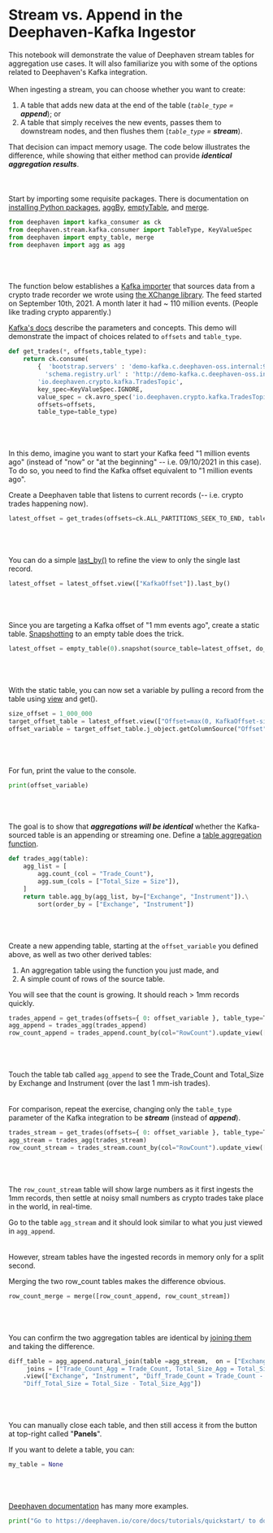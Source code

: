 # **Stream vs. Append in the Deephaven-Kafka Ingestor**

This notebook will demonstrate the value of Deephaven stream tables for aggregation use cases.
It will also familiarize you with some of the options related to Deephaven's Kafka integration.
\
\
When ingesting a stream, you can choose whether you want to create:

1. A table that adds new data at the end of the table (_`table_type` = **append**_); or
2. A table that simply receives the new events, passes them to downstream nodes, and then flushes them (_`table_type` = **stream**_).

That decision can impact memory usage. The code below illustrates the difference, while showing that either method can provide _**identical aggregation results**_.\
\
\
\
Start by importing some requisite packages. There is documentation on [installing Python packages](https://deephaven.io/core/docs/how-to-guides/install-python-packages/),
[aggBy](https://deephaven.io/core/docs/reference/table-operations/group-and-aggregate/aggBy/), [emptyTable](https://deephaven.io/core/docs/how-to-guides/empty-table/#related-documentation), and [merge](https://deephaven.io/core/docs/how-to-guides/merge-tables/#merge-tables).

```python
from deephaven import kafka_consumer as ck
from deephaven.stream.kafka.consumer import TableType, KeyValueSpec
from deephaven import empty_table, merge
from deephaven import agg as agg


```

\
\
\
The function below establishes a [Kafka importer](https://deephaven.io/core/docs/how-to-guides/kafka-stream/) that sources data from a crypto trade recorder we wrote using [the XChange library](https://github.com/knowm/XChange).
The feed started on September 10th, 2021. A month later it had ~ 110 million events. (People like trading crypto apparently.)

[Kafka's docs](https://kafka-python.readthedocs.io/en/master/apidoc/KafkaConsumer.html) describe the parameters and concepts.
This demo will demonstrate the impact of choices related to `offsets` and `table_type`.

```python
def get_trades(*, offsets,table_type):
    return ck.consume(
        {  'bootstrap.servers' : 'demo-kafka.c.deephaven-oss.internal:9092',
          'schema.registry.url' : 'http://demo-kafka.c.deephaven-oss.internal:8081' },
        'io.deephaven.crypto.kafka.TradesTopic',
        key_spec=KeyValueSpec.IGNORE,
        value_spec = ck.avro_spec('io.deephaven.crypto.kafka.TradesTopic-io.deephaven.crypto.Trade'),
        offsets=offsets,
        table_type=table_type)
```

\
\
\
In this demo, imagine you want to start your Kafka feed "1 million events ago" (instead of "now" or "at the beginning" -- i.e. 09/10/2021 in this case). To do so, you need to find the Kafka offset equivalent to "1 million events ago".

Create a Deephaven table that listens to current records (-- i.e. crypto trades happening now).

```python
latest_offset = get_trades(offsets=ck.ALL_PARTITIONS_SEEK_TO_END, table_type=TableType.Stream)
```

\
\
\
You can do a simple [last_by()](https://deephaven.io/core/docs/reference/table-operations/group-and-aggregate/lastBy/) to refine the view to only the single last record.

```python
latest_offset = latest_offset.view(["KafkaOffset"]).last_by()
```

\
\
\
Since you are targeting a Kafka offset of "1 mm events ago", create a static table.
[Snapshotting](https://deephaven.io/core/docs/how-to-guides/reduce-update-frequency/#create-a-static-snapshot) to an empty table does the trick.

```python
latest_offset = empty_table(0).snapshot(source_table=latest_offset, do_init=True)
```

\
\
\
With the static table, you can now set a variable by pulling a record from the table using [view](https://deephaven.io/core/docs/how-to-guides/use-select-view-update/) and get().

```python
size_offset = 1_000_000
target_offset_table = latest_offset.view(["Offset=max(0, KafkaOffset-size_offset)"])
offset_variable = target_offset_table.j_object.getColumnSource("Offset").get(0)
```

\
\
\
For fun, print the value to the console.

```python
print(offset_variable)
```

\
\
\
The goal is to show that **_aggregations will be identical_** whether the Kafka-sourced table is an appending or streaming one.
Define a [table aggregation function](https://deephaven.io/core/docs/reference/table-operations/group-and-aggregate/aggBy/).

```python
def trades_agg(table):
    agg_list = [
        agg.count_(col = "Trade_Count"),
        agg.sum_(cols = ["Total_Size = Size"]),
    ]
    return table.agg_by(agg_list, by=["Exchange", "Instrument"]).\
        sort(order_by = ["Exchange", "Instrument"])
```

\
\
\
Create a new appending table, starting at the `offset_variable` you defined above, as well as two other derived tables:

1. An aggregation table using the function you just made, and
2. A simple count of rows of the source table.

You will see that the count is growing. It should reach > 1mm records quickly.

```python
trades_append = get_trades(offsets={ 0: offset_variable }, table_type=TableType.Append)
agg_append = trades_agg(trades_append)
row_count_append = trades_append.count_by(col="RowCount").update_view(["Table_Type = `append`"])
```

\
\
\
Touch the table tab called `agg_append` to see the Trade\_Count and Total\_Size by Exchange and Instrument (over the last 1 mm-ish trades).
\
\
\
For comparison, repeat the exercise, changing only the `table_type` parameter of the Kafka integration to be _**stream**_ (instead of _**append**_).


```python
trades_stream = get_trades(offsets={ 0: offset_variable }, table_type=TableType.Stream)
agg_stream = trades_agg(trades_stream)
row_count_stream = trades_stream.count_by(col="RowCount").update_view(["Table_Type = `stream`"])
```

\
\
\
The `row_count_stream` table will show large numbers as it first ingests the 1mm records,
then settle at noisy small numbers as crypto trades take place in the world, in real-time.

Go to the table `agg_stream` and it should look similar to what you just viewed in `agg_append`.
\
\
\
However, stream tables have the ingested records in memory only for a split second.

Merging the two row_count tables makes the difference obvious.

```python
row_count_merge = merge([row_count_append, row_count_stream])
```

\
\
\
You can confirm the two aggregation tables are identical by [joining them](https://deephaven.io/core/docs/reference/table-operations/join/natural-join/) and taking the difference.

```python
diff_table = agg_append.natural_join(table =agg_stream,  on = ["Exchange, Instrument"],\
     joins = ["Trade_Count_Agg = Trade_Count, Total_Size_Agg = Total_Size"])\
    .view(["Exchange", "Instrument", "Diff_Trade_Count = Trade_Count - Trade_Count_Agg",
    "Diff_Total_Size = Total_Size - Total_Size_Agg"])
```

\
\
\
You can manually close each table, and then still access it from the button at top-right called "**Panels**".

If you want to delete a table, you can:

```python
my_table = None
```

\
\
\
[Deephaven documentation](https://deephaven.io/core/docs/) has many more examples.

```python
print("Go to https://deephaven.io/core/docs/tutorials/quickstart/ to download pre-built Docker images.")
```
